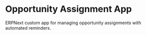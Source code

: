 # Opportunity Assignment App

ERPNext custom app for managing opportunity assignments with automated reminders.
